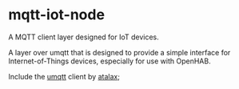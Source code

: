 # mqtt-iot-node
A MQTT client layer designed for IoT devices.


A layer over umqtt that is designed to provide a simple interface for Internet-of-Things devices, especially for use with OpenHAB.

Include the [umqtt](https://github.com/atalax/umqtt) client by [atalax](https://github.com/atalax);
